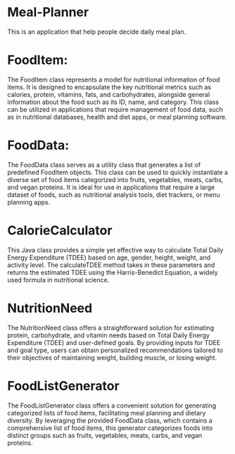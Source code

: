 # Meal-Planner
This is an application that help people decide daily meal plan.

# FoodItem:
The FoodItem class represents a model for nutritional information of food items. It is designed to encapsulate the key nutritional metrics such as calories, protein, vitamins, fats, and carbohydrates, alongside general information about the food such as its ID, name, and category. This class can be utilized in applications that require management of food data, such as in nutritional databases, health and diet apps, or meal planning software.
# FoodData:
The FoodData class serves as a utility class that generates a list of predefined FoodItem objects. This class can be used to quickly instantiate a diverse set of food items categorized into fruits, vegetables, meats, carbs, and vegan proteins. It is ideal for use in applications that require a large dataset of foods, such as nutritional analysis tools, diet trackers, or menu planning apps.
# CalorieCalculator
This Java class provides a simple yet effective way to calculate Total Daily Energy Expenditure (TDEE) based on age, gender, height, weight, and activity level. The calculateTDEE method takes in these parameters and returns the estimated TDEE using the Harris-Benedict Equation, a widely used formula in nutritional science.
# NutritionNeed
The NutritionNeed class offers a straightforward solution for estimating protein, carbohydrate, and vitamin needs based on Total Daily Energy Expenditure (TDEE) and user-defined goals. By providing inputs for TDEE and goal type, users can obtain personalized recommendations tailored to their objectives of maintaining weight, building muscle, or losing weight.
# FoodListGenerator
The FoodListGenerator class offers a convenient solution for generating categorized lists of food items, facilitating meal planning and dietary diversity. By leveraging the provided FoodData class, which contains a comprehensive list of food items, this generator categorizes foods into distinct groups such as fruits, vegetables, meats, carbs, and vegan proteins.
